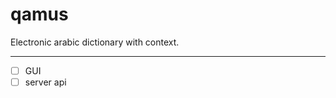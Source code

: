 # qamus

Electronic arabic dictionary with context.

--------------------------------------------------------

- [ ]   GUI
- [ ]   server api
